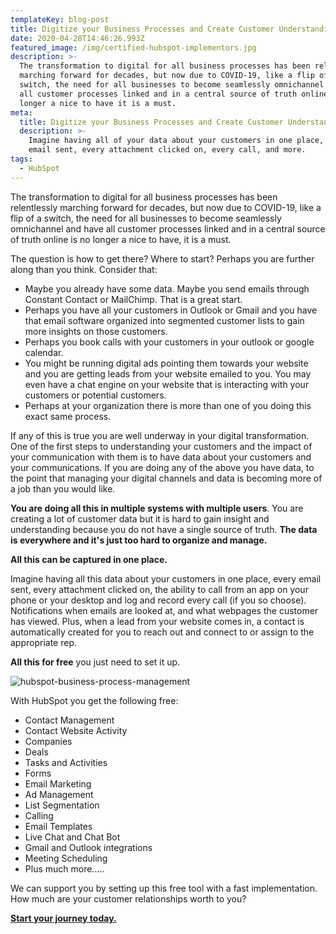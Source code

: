 ```yaml
---
templateKey: blog-post
title: Digitize your Business Processes and Create Customer Understanding
date: 2020-04-28T14:46:26.993Z
featured_image: /img/certified-hubspot-implementors.jpg
description: >-
  The transformation to digital for all business processes has been relentlessly
  marching forward for decades, but now due to COVID-19, like a flip of a
  switch, the need for all businesses to become seamlessly omnichannel and have
  all customer processes linked and in a central source of truth online is no
  longer a nice to have it is a must.
meta:
  title: Digitize your Business Processes and Create Customer Understanding
  description: >-
    Imagine having all of your data about your customers in one place, every
    email sent, every attachment clicked on, every call, and more.
tags:
  - HubSpot
---
```

The transformation to digital for all business processes has been relentlessly marching forward for decades, but now due to COVID-19, like a flip of a switch, the need for all businesses to become seamlessly omnichannel and have all customer processes linked and in a central source of truth online is no longer a nice to have, it is a must.

The question is how to get there? Where to start? Perhaps you are further along than you think. Consider that:

* Maybe you already have some data. Maybe you send emails through Constant Contact or MailChimp. That is a great start.
* Perhaps you have all your customers in Outlook or Gmail and you have that email software organized into segmented customer lists to gain more insights on those customers.
* Perhaps you book calls with your customers in your outlook or google calendar.
* You might be running digital ads pointing them towards your website and you are getting leads from your website emailed to you. You may even have a chat engine on your website that is interacting with your customers or potential customers.
* Perhaps at your organization there is more than one of you doing this exact same process.

If any of this is true you are well underway in your digital transformation. One of the first steps to understanding your customers and the impact of your communication with them is to have data about your customers and your communications. If you are doing any of the above you have data, to the point that managing your digital channels and data is becoming more of a job than you would like.

**You are doing all this in multiple systems with multiple users**. You are creating a lot of customer data but it is hard to gain insight and understanding because you do not have a single source of truth. **The data is everywhere and it's just too hard to organize and manage.**

**All this can be captured in one place.**

Imagine having all this data about your customers in one place, every email sent, every attachment clicked on, the ability to call from an app on your phone or your desktop and log and record every call (if you so choose). Notifications when emails are looked at, and what webpages the customer has viewed. Plus, when a lead from your website comes in, a contact is automatically created for you to reach out and connect to or assign to the appropriate rep.

**All this for free** you just need to set it up.

![hubspot-business-process-management](/img/hubspot-business-process-management.jpg "hubspot-business-process-management")

With HubSpot you get the following free:

* Contact Management
* Contact Website Activity
* Companies
* Deals
* Tasks and Activities
* Forms
* Email Marketing
* Ad Management
* List Segmentation
* Calling
* Email Templates
* Live Chat and Chat Bot
* Gmail and Outlook integrations
* Meeting Scheduling
* Plus much more.....

We can support you by setting up this free tool with a fast implementation. How much are your customer relationships worth to you?

**[Start your journey today.](https://www.graphicintuitions.com/contact)**